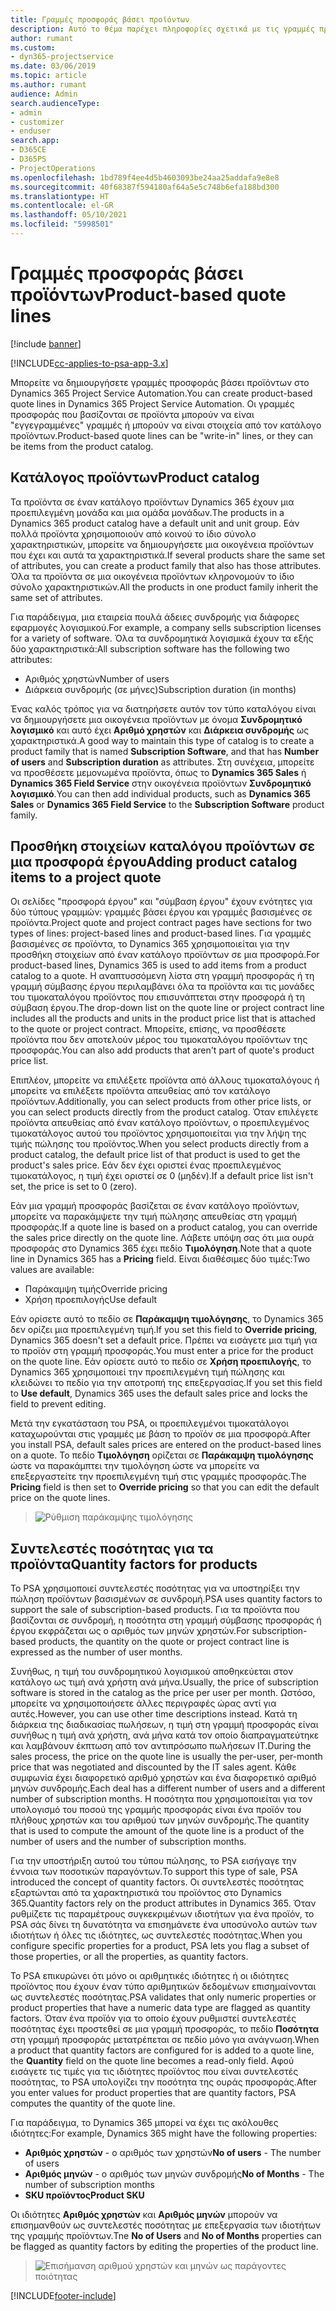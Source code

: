 ```yaml
---
title: Γραμμές προσφοράς βάσει προϊόντων
description: Αυτό το θέμα παρέχει πληροφορίες σχετικά με τις γραμμές προσφοράς βάσει προϊόντων.
author: rumant
ms.custom:
- dyn365-projectservice
ms.date: 03/06/2019
ms.topic: article
ms.author: rumant
audience: Admin
search.audienceType:
- admin
- customizer
- enduser
search.app:
- D365CE
- D365PS
- ProjectOperations
ms.openlocfilehash: 1bd789f4ee4d5b4603093be24aa25addafa9e8e8
ms.sourcegitcommit: 40f68387f594180af64a5e5c748b6efa188bd300
ms.translationtype: HT
ms.contentlocale: el-GR
ms.lasthandoff: 05/10/2021
ms.locfileid: "5998501"
---
```

# <a name="product-based-quote-lines"></a><span data-ttu-id="4db9a-103">Γραμμές προσφοράς βάσει προϊόντων</span><span class="sxs-lookup"><span data-stu-id="4db9a-103">Product-based quote lines</span></span>

[!include [banner](../includes/psa-now-project-operations.md)]

[!INCLUDE[cc-applies-to-psa-app-3.x](../includes/cc-applies-to-psa-app-3x.md)]


<span data-ttu-id="4db9a-104">Μπορείτε να δημιουργήσετε γραμμές προσφοράς βάσει προϊόντων στο Dynamics 365 Project Service Automation.</span><span class="sxs-lookup"><span data-stu-id="4db9a-104">You can create product-based quote lines in Dynamics 365 Project Service Automation.</span></span> <span data-ttu-id="4db9a-105">Οι γραμμές προσφοράς που βασίζονται σε προϊόντα μπορούν να είναι "εγγεγραμμένες" γραμμές ή μπορούν να είναι στοιχεία από τον κατάλογο προϊόντων.</span><span class="sxs-lookup"><span data-stu-id="4db9a-105">Product-based quote lines can be "write-in" lines, or they can be items from the product catalog.</span></span>

## <a name="product-catalog"></a><span data-ttu-id="4db9a-106">Κατάλογος προϊόντων</span><span class="sxs-lookup"><span data-stu-id="4db9a-106">Product catalog</span></span>

<span data-ttu-id="4db9a-107">Τα προϊόντα σε έναν κατάλογο προϊόντων Dynamics 365 έχουν μια προεπιλεγμένη μονάδα και μια ομάδα μονάδων.</span><span class="sxs-lookup"><span data-stu-id="4db9a-107">The products in a Dynamics 365 product catalog have a default unit and unit group.</span></span> <span data-ttu-id="4db9a-108">Εάν πολλά προϊόντα χρησιμοποιούν από κοινού το ίδιο σύνολο χαρακτηριστικών, μπορείτε να δημιουργήσετε μια οικογένεια προϊόντων που έχει και αυτά τα χαρακτηριστικά.</span><span class="sxs-lookup"><span data-stu-id="4db9a-108">If several products share the same set of attributes, you can create a product family that also has those attributes.</span></span> <span data-ttu-id="4db9a-109">Όλα τα προϊόντα σε μια οικογένεια προϊόντων κληρονομούν το ίδιο σύνολο χαρακτηριστικών.</span><span class="sxs-lookup"><span data-stu-id="4db9a-109">All the products in one product family inherit the same set of attributes.</span></span>

<span data-ttu-id="4db9a-110">Για παράδειγμα, μια εταιρεία πουλά άδειες συνδρομής για διάφορες εφαρμογές λογισμικού.</span><span class="sxs-lookup"><span data-stu-id="4db9a-110">For example, a company sells subscription licenses for a variety of software.</span></span> <span data-ttu-id="4db9a-111">Όλα τα συνδρομητικά λογισμικά έχουν τα εξής δύο χαρακτηριστικά:</span><span class="sxs-lookup"><span data-stu-id="4db9a-111">All subscription software has the following two attributes:</span></span>

- <span data-ttu-id="4db9a-112">Αριθμός χρηστών</span><span class="sxs-lookup"><span data-stu-id="4db9a-112">Number of users</span></span> 
- <span data-ttu-id="4db9a-113">Διάρκεια συνδρομής (σε μήνες)</span><span class="sxs-lookup"><span data-stu-id="4db9a-113">Subscription duration (in months)</span></span>

<span data-ttu-id="4db9a-114">Ένας καλός τρόπος για να διατηρήσετε αυτόν τον τύπο καταλόγου είναι να δημιουργήσετε μια οικογένεια προϊόντων με όνομα **Συνδρομητικό λογισμικό** και αυτό έχει **Αριθμό χρηστών** και **Διάρκεια συνδρομής** ως χαρακτηριστικά.</span><span class="sxs-lookup"><span data-stu-id="4db9a-114">A good way to maintain this type of catalog is to create a product family that is named **Subscription Software**, and that has **Number of users** and **Subscription duration** as attributes.</span></span> <span data-ttu-id="4db9a-115">Στη συνέχεια, μπορείτε να προσθέσετε μεμονωμένα προϊόντα, όπως το **Dynamics 365 Sales** ή **Dynamics 365 Field Service** στην οικογένεια προϊόντων **Συνδρομητικό λογισμικό**.</span><span class="sxs-lookup"><span data-stu-id="4db9a-115">You can then add individual products, such as **Dynamics 365 Sales** or **Dynamics 365 Field Service** to the **Subscription Software** product family.</span></span>

## <a name="adding-product-catalog-items-to-a-project-quote"></a><span data-ttu-id="4db9a-116">Προσθήκη στοιχείων καταλόγου προϊόντων σε μια προσφορά έργου</span><span class="sxs-lookup"><span data-stu-id="4db9a-116">Adding product catalog items to a project quote</span></span>

<span data-ttu-id="4db9a-117">Οι σελίδες "προσφορά έργου" και "σύμβαση έργου" έχουν ενότητες για δύο τύπους γραμμών: γραμμές βάσει έργου και γραμμές βασισμένες σε προϊόντα.</span><span class="sxs-lookup"><span data-stu-id="4db9a-117">Project quote and project contract pages have sections for two types of lines: project-based lines and product-based lines.</span></span> <span data-ttu-id="4db9a-118">Για γραμμές βασισμένες σε προϊόντα, το Dynamics 365 χρησιμοποιείται για την προσθήκη στοιχείων από έναν κατάλογο προϊόντων σε μια προσφορά.</span><span class="sxs-lookup"><span data-stu-id="4db9a-118">For product-based lines, Dynamics 365 is used to add items from a product catalog to a quote.</span></span> <span data-ttu-id="4db9a-119">Η αναπτυσσόμενη λίστα στη γραμμή προσφοράς ή τη γραμμή σύμβασης έργου περιλαμβάνει όλα τα προϊόντα και τις μονάδες του τιμοκαταλόγου προϊόντος που επισυνάπτεται στην προσφορά ή τη σύμβαση έργου.</span><span class="sxs-lookup"><span data-stu-id="4db9a-119">The drop-down list on the quote line or project contract line includes all the products and units in the product price list that is attached to the quote or project contract.</span></span> <span data-ttu-id="4db9a-120">Μπορείτε, επίσης, να προσθέσετε προϊόντα που δεν αποτελούν μέρος του τιμοκαταλόγου προϊόντων της προσφοράς.</span><span class="sxs-lookup"><span data-stu-id="4db9a-120">You can also add products that aren't part of quote's product price list.</span></span>

<span data-ttu-id="4db9a-121">Επιπλέον, μπορείτε να επιλέξετε προϊόντα από άλλους τιμοκαταλόγους ή μπορείτε να επιλέξετε προϊόντα απευθείας από τον κατάλογο προϊόντων.</span><span class="sxs-lookup"><span data-stu-id="4db9a-121">Additionally, you can select products from other price lists, or you can select products directly from the product catalog.</span></span> <span data-ttu-id="4db9a-122">Όταν επιλέγετε προϊόντα απευθείας από έναν κατάλογο προϊόντων, ο προεπιλεγμένος τιμοκατάλογος αυτού του προϊόντος χρησιμοποιείται για την λήψη της τιμής πώλησης του προϊόντος.</span><span class="sxs-lookup"><span data-stu-id="4db9a-122">When you select products directly from a product catalog, the default price list of that product is used to get the product's sales price.</span></span> <span data-ttu-id="4db9a-123">Εάν δεν έχει οριστεί ένας προεπιλεγμένος τιμοκατάλογος, η τιμή έχει οριστεί σε 0 (μηδέν).</span><span class="sxs-lookup"><span data-stu-id="4db9a-123">If a default price list isn't set, the price is set to 0 (zero).</span></span>

<span data-ttu-id="4db9a-124">Εάν μια γραμμή προσφοράς βασίζεται σε έναν κατάλογο προϊόντων, μπορείτε να παρακάμψετε την τιμή πώλησης απευθείας στη γραμμή προσφοράς.</span><span class="sxs-lookup"><span data-stu-id="4db9a-124">If a quote line is based on a product catalog, you can override the sales price directly on the quote line.</span></span> <span data-ttu-id="4db9a-125">Λάβετε υπόψη σας ότι μια ουρά προσφοράς στο Dynamics 365 έχει πεδίο **Τιμολόγηση**.</span><span class="sxs-lookup"><span data-stu-id="4db9a-125">Note that a quote line in Dynamics 365 has a **Pricing** field.</span></span> <span data-ttu-id="4db9a-126">Είναι διαθέσιμες δύο τιμές:</span><span class="sxs-lookup"><span data-stu-id="4db9a-126">Two values are available:</span></span>

- <span data-ttu-id="4db9a-127">Παράκαμψη τιμής</span><span class="sxs-lookup"><span data-stu-id="4db9a-127">Override pricing</span></span>  
- <span data-ttu-id="4db9a-128">Χρήση προεπιλογής</span><span class="sxs-lookup"><span data-stu-id="4db9a-128">Use default</span></span>

<span data-ttu-id="4db9a-129">Εάν ορίσετε αυτό το πεδίο σε **Παράκαμψη τιμολόγησης**, το Dynamics 365 δεν ορίζει μια προεπιλεγμένη τιμή.</span><span class="sxs-lookup"><span data-stu-id="4db9a-129">If you set this field to **Override pricing**, Dynamics 365 doesn't set a default price.</span></span> <span data-ttu-id="4db9a-130">Πρέπει να εισάγετε μια τιμή για το προϊόν στη γραμμή προσφοράς.</span><span class="sxs-lookup"><span data-stu-id="4db9a-130">You must enter a price for the product on the quote line.</span></span> <span data-ttu-id="4db9a-131">Εάν ορίσετε αυτό το πεδίο σε **Χρήση προεπιλογής**, το Dynamics 365 χρησιμοποιεί την προεπιλεγμένη τιμή πώλησης και κλειδώνει το πεδίο για την αποτροπή της επεξεργασίας.</span><span class="sxs-lookup"><span data-stu-id="4db9a-131">If you set this field to **Use default**, Dynamics 365 uses the default sales price and locks the field to prevent editing.</span></span>

<span data-ttu-id="4db9a-132">Μετά την εγκατάσταση του PSA, οι προεπιλεγμένοι τιμοκατάλογοι καταχωρούνται στις γραμμές με βάση το προϊόν σε μια προσφορά.</span><span class="sxs-lookup"><span data-stu-id="4db9a-132">After you install PSA, default sales prices are entered on the product-based lines on a quote.</span></span> <span data-ttu-id="4db9a-133">Το πεδίο **Τιμολόγηση** ορίζεται σε **Παράκαμψη τιμολόγησης** ώστε να παρακάμπτει την τιμολόγηση ώστε να μπορείτε να επεξεργαστείτε την προεπιλεγμένη τιμή στις γραμμές προσφοράς.</span><span class="sxs-lookup"><span data-stu-id="4db9a-133">The **Pricing** field is then set to **Override pricing** so that you can edit the default price on the quote lines.</span></span>

> ![Ρύθμιση παράκαμψης τιμολόγησης](media/basic-guide-10.png)
 
## <a name="quantity-factors-for-products"></a><span data-ttu-id="4db9a-135">Συντελεστές ποσότητας για τα προϊόντα</span><span class="sxs-lookup"><span data-stu-id="4db9a-135">Quantity factors for products</span></span>

<span data-ttu-id="4db9a-136">Το PSA χρησιμοποιεί συντελεστές ποσότητας για να υποστηρίξει την πώληση προϊόντων βασισμένων σε συνδρομή.</span><span class="sxs-lookup"><span data-stu-id="4db9a-136">PSA uses quantity factors to support the sale of subscription-based products.</span></span> <span data-ttu-id="4db9a-137">Για τα προϊόντα που βασίζονται σε συνδρομή, η ποσότητα στη γραμμή σύμβασης προσφοράς ή έργου εκφράζεται ως ο αριθμός των μηνών χρηστών.</span><span class="sxs-lookup"><span data-stu-id="4db9a-137">For subscription-based products, the quantity on the quote or project contract line is expressed as the number of user months.</span></span>

<span data-ttu-id="4db9a-138">Συνήθως, η τιμή του συνδρομητικού λογισμικού αποθηκεύεται στον κατάλογο ως τιμή ανά χρήστη ανά μήνα.</span><span class="sxs-lookup"><span data-stu-id="4db9a-138">Usually, the price of subscription software is stored in the catalog as the price per user per month.</span></span> <span data-ttu-id="4db9a-139">Ωστόσο, μπορείτε να χρησιμοποιήσετε άλλες περιγραφές ώρας αντί για αυτές.</span><span class="sxs-lookup"><span data-stu-id="4db9a-139">However, you can use other time descriptions instead.</span></span> <span data-ttu-id="4db9a-140">Κατά τη διάρκεια της διαδικασίας πωλήσεων, η τιμή στη γραμμή προσφοράς είναι συνήθως η τιμή ανά χρήστη, ανά μήνα κατά τον οποίο διαπραγματεύτηκε και λαμβάνουν έκπτωση από τον αντιπρόσωπο πωλήσεων IT.</span><span class="sxs-lookup"><span data-stu-id="4db9a-140">During the sales process, the price on the quote line is usually the per-user, per-month price that was negotiated and discounted by the IT sales agent.</span></span> <span data-ttu-id="4db9a-141">Κάθε συμφωνία έχει διαφορετικό αριθμό χρηστών και ένα διαφορετικό αριθμό μηνών συνδρομής.</span><span class="sxs-lookup"><span data-stu-id="4db9a-141">Each deal has a different number of users and a different number of subscription months.</span></span> <span data-ttu-id="4db9a-142">Η ποσότητα που χρησιμοποιείται για τον υπολογισμό του ποσού της γραμμής προσφοράς είναι ένα προϊόν του πλήθους χρηστών και του αριθμού των μηνών συνδρομής.</span><span class="sxs-lookup"><span data-stu-id="4db9a-142">The quantity that is used to compute the amount of the quote line is a product of the number of users and the number of subscription months.</span></span>

<span data-ttu-id="4db9a-143">Για την υποστήριξη αυτού του τύπου πώλησης, το PSA εισήγαγε την έννοια των ποσοτικών παραγόντων.</span><span class="sxs-lookup"><span data-stu-id="4db9a-143">To support this type of sale, PSA introduced the concept of quantity factors.</span></span> <span data-ttu-id="4db9a-144">Οι συντελεστές ποσότητας εξαρτώνται από τα χαρακτηριστικά του προϊόντος στο Dynamics 365.</span><span class="sxs-lookup"><span data-stu-id="4db9a-144">Quantity factors rely on the product attributes in Dynamics 365.</span></span> <span data-ttu-id="4db9a-145">Όταν ρυθμίζετε τις παραμέτρους συγκεκριμένων ιδιοτήτων για ένα προϊόν, το PSA σάς δίνει τη δυνατότητα να επισημάνετε ένα υποσύνολο αυτών των ιδιοτήτων ή όλες τις ιδιότητες, ως συντελεστές ποσότητας.</span><span class="sxs-lookup"><span data-stu-id="4db9a-145">When you configure specific properties for a product, PSA lets you flag a subset of those properties, or all the properties, as quantity factors.</span></span>

<span data-ttu-id="4db9a-146">Το PSA επικυρώνει ότι μόνο οι αριθμητικές ιδιότητες ή οι ιδιότητες προϊόντος που έχουν έναν τύπο αριθμητικών δεδομένων επισημαίνονται ως συντελεστές ποσότητας.</span><span class="sxs-lookup"><span data-stu-id="4db9a-146">PSA validates that only numeric properties or product properties that have a numeric data type are flagged as quantity factors.</span></span> <span data-ttu-id="4db9a-147">Όταν ένα προϊόν για το οποίο έχουν ρυθμιστεί συντελεστές ποσότητας έχει προστεθεί σε μια γραμμή προσφοράς, το πεδίο **Ποσότητα** στη γραμμή προσφοράς μετατρέπεται σε πεδίο μόνο για ανάγνωση.</span><span class="sxs-lookup"><span data-stu-id="4db9a-147">When a product that quantity factors are configured for is added to a quote line, the **Quantity** field on the quote line becomes a read-only field.</span></span> <span data-ttu-id="4db9a-148">Αφού εισάγετε τις τιμές για τις ιδιότητες προϊόντος που είναι συντελεστές ποσότητας, το PSA υπολογίζει την ποσότητα της ουράς προσφοράς.</span><span class="sxs-lookup"><span data-stu-id="4db9a-148">After you enter values for product properties that are quantity factors, PSA computes the quantity of the quote line.</span></span>

<span data-ttu-id="4db9a-149">Για παράδειγμα, το Dynamics 365 μπορεί να έχει τις ακόλουθες ιδιότητες:</span><span class="sxs-lookup"><span data-stu-id="4db9a-149">For example, Dynamics 365 might have the following properties:</span></span> 

- <span data-ttu-id="4db9a-150">**Αριθμός χρηστών** - ο αριθμός των χρηστών</span><span class="sxs-lookup"><span data-stu-id="4db9a-150">**No of users** - The number of users</span></span> 
- <span data-ttu-id="4db9a-151">**Αριθμός μηνών** - ο αριθμός των μηνών συνδρομής</span><span class="sxs-lookup"><span data-stu-id="4db9a-151">**No of Months** - The number of subscription months</span></span>
- <span data-ttu-id="4db9a-152">**SKU προϊόντος**</span><span class="sxs-lookup"><span data-stu-id="4db9a-152">**Product SKU**</span></span> 

<span data-ttu-id="4db9a-153">Οι ιδιότητες **Αριθμός χρηστών** και **Αριθμός μηνών** μπορούν να επισημανθούν ως συντελεστές ποσότητας με επεξεργασία των ιδιοτήτων της γραμμής προϊόντων.</span><span class="sxs-lookup"><span data-stu-id="4db9a-153">Tne **No of Users** and **No of Months** properties can be flagged as quantity factors by editing the properties of the product line.</span></span> 

> ![Επισήμανση αριθμού χρηστών και μηνών ως παράγοντες ποιότητας](media/basic-guide-11.png)
 


[!INCLUDE[footer-include](../includes/footer-banner.md)]